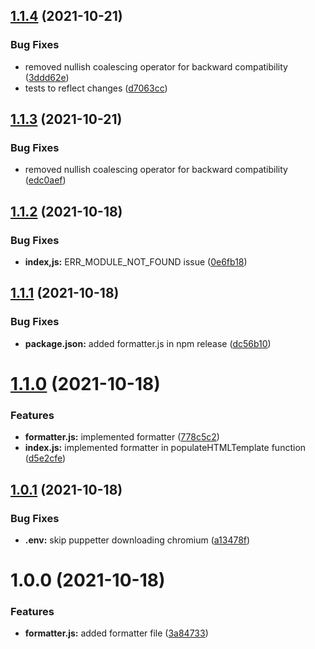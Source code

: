 ## [1.1.4](https://github.com/devprojx/gjs-template-filler/compare/v1.1.3...v1.1.4) (2021-10-21)


### Bug Fixes

* removed nullish coalescing operator for backward compatibility ([3ddd62e](https://github.com/devprojx/gjs-template-filler/commit/3ddd62e6323e8e475a2c56b237b265ad70f7b52a))
* tests to reflect changes ([d7063cc](https://github.com/devprojx/gjs-template-filler/commit/d7063ccba04fbe51e8279cf035f8db5b95340e6f))

## [1.1.3](https://github.com/devprojx/gjs-template-filler/compare/v1.1.2...v1.1.3) (2021-10-21)


### Bug Fixes

* removed nullish coalescing operator for backward compatibility ([edc0aef](https://github.com/devprojx/gjs-template-filler/commit/edc0aef4aee75d548079a4b0f1b2094fec5fc9dc))

## [1.1.2](https://github.com/devprojx/gjs-template-filler/compare/v1.1.1...v1.1.2) (2021-10-18)


### Bug Fixes

* **index,js:** ERR_MODULE_NOT_FOUND issue ([0e6fb18](https://github.com/devprojx/gjs-template-filler/commit/0e6fb1843c4c305458d7f9653a6d70d6db3a4765))

## [1.1.1](https://github.com/devprojx/gjs-template-filler/compare/v1.1.0...v1.1.1) (2021-10-18)


### Bug Fixes

* **package.json:** added formatter.js in npm release ([dc56b10](https://github.com/devprojx/gjs-template-filler/commit/dc56b10f4f994c493a3cfc36098acd7bd93f3611))

# [1.1.0](https://github.com/devprojx/gjs-template-filler/compare/v1.0.1...v1.1.0) (2021-10-18)


### Features

* **formatter.js:** implemented formatter ([778c5c2](https://github.com/devprojx/gjs-template-filler/commit/778c5c2e6f0eb3caf2bf9f0aa3bc07a8f6d3c762))
* **index.js:** implemented formatter in populateHTMLTemplate function ([d5e2cfe](https://github.com/devprojx/gjs-template-filler/commit/d5e2cfe714bcbd872628b65ff2d9b5e27533ba4e))

## [1.0.1](https://github.com/devprojx/gjs-template-filler/compare/v1.0.0...v1.0.1) (2021-10-18)


### Bug Fixes

* **.env:** skip puppetter downloading chromium ([a13478f](https://github.com/devprojx/gjs-template-filler/commit/a13478f440e50397444ff6095f55ea3f7c2ae80e))

# 1.0.0 (2021-10-18)


### Features

* **formatter.js:** added formatter file ([3a84733](https://github.com/devprojx/xgjs-template-builder/commit/3a84733040cc9911d14459660007ede19afeda84))
